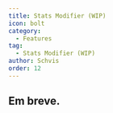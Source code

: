 ```yaml
---
title: Stats Modifier (WIP)
icon: bolt
category:
  - Features
tag:
  - Stats Modifier (WIP)
author: Schvis
order: 12
---
```


## Em breve.
